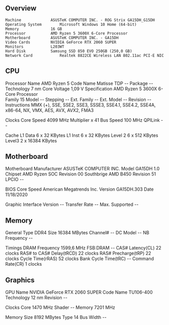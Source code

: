 Overview
-------------------------------------------------------------------------


	Machine				ASUSTeK COMPUTER INC. - ROG Strix GA15DH_G15DH
	Operating System		Microsoft Windows 10 Home (64-bit) 
	Memory				16 GB
	Processor			AMD Ryzen 5 3600X 6-Core Processor             
	Motherboard			ASUSTeK COMPUTER INC. - GA15DH
	Video Cards			NVIDIA GeForce RTX 2060 SUPER
	Monitors			L203WT                 
	Hard Disk			Samsung SSD 850 EVO 250GB (250,0 GB)
	Network Card			Realtek 8822CE Wireless LAN 802.11ac PCI-E NIC




CPU
-------------------------------------------------------------------------


Processor
	Name				AMD Ryzen 5
	Code Name			Matisse
	TDP				--
	Package				--
	Technology			7 nm
	Core Voltage			1,09 V
	Specification			AMD Ryzen 5 3600X 6-Core Processor             
	Family				15
	Model				--
	Stepping			--
	Ext. Family			--
	Ext. Model			--
	Revision			--
	Instructions			MMX (+), SSE, SSE2, SSE3, SSSE3, SSE4.1, SSE4.2, SSE4A, x86-64, NX, VMX, AES, AVX, AVX2, FMA3


Clocks
	Core Speed			4099 MHz
	Multiplier			x 41
	Bus Speed			100 MHz
	QPILink				--


Cache
	L1 Data				6 x 32 KBytes
	L1 Inst				6 x 32 KBytes
	Level 2				6 x 512 KBytes
	Level3				2 x 16384 KBytes




Motherboard
-------------------------------------------------------------------------


Motherboard
	Manufacturer			ASUSTeK COMPUTER INC.
	Model				GA15DH		1.0
	Chipset				AMD		Ryzen SOC
	Revision			00
	Southbrige			AMD		B450
	Revision			51
	LPCIO				--


BIOS
	Core Speed			American Megatrends Inc.
	Version				GA15DH.303
	Date				11/18/2020


Graphic Interface
	Version				--
	Transfer Rate			--
	Max. Supported			--




Memory
-------------------------------------------------------------------------


General
	Type				DDR4
	Size				16384 MBytes
	Channel#			--
	DC Model			--
	NB Frequency			--


Timings
	DRAM Frequency			1599,6 MHz
	FSB:DRAM			--
	CAS# Latency(CL)		22 clocks
	RAS# to CAS# Delay(tRCD)	22 clocks
	RAS# Precharge(tRP)		22 clocks
	Cycle Time(rRAS)		52 clocks
	Bank Cycle Time(tRC)		--
	Command Rate(CR)		1 clocks




Graphics
-------------------------------------------------------------------------


GPU
	Name				NVIDIA GeForce RTX 2060 SUPER
	Code Name			TU106-400
	Technology			12 nm
	Revision			--


Clocks
	Core				1470 MHz
	Shader				--
	Memory				7201 MHz


Memory
	Size				8192 MBytes
	Type				14
	Bus Width			--





